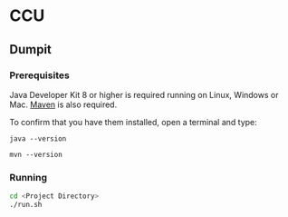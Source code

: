 # CCU
## Dumpit

### Prerequisites

Java Developer Kit 8 or higher is required running on Linux, Windows or Mac.
[Maven](https://maven.apache.org/) is also required.

To confirm that you have them installed, open a terminal and type:

```
java --version

mvn --version
```

### Running

```bash
cd <Project Directory>
./run.sh
```